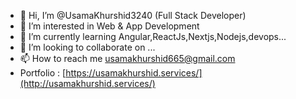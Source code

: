 - 👋 Hi, I’m @UsamaKhurshid3240 (Full Stack Developer)
- 👀 I’m interested in Web & App Development
- 🌱 I’m currently learning Angular,ReactJs,Nextjs,Nodejs,devops...
- 💞️ I’m looking to collaborate on ...
- 📫 How to reach me usamakhurshid665@gmail.com
-  Portfolio : [https://usamakhurshid.services/](http://usamakhurshid.services/)

<!---
UsamaKhurshid3240/UsamaKhurshid3240 is a ✨ special ✨ repository because its `README.md` (this file) appears on your GitHub profile.
You can click the Preview link to take a look at your changes.
--->
